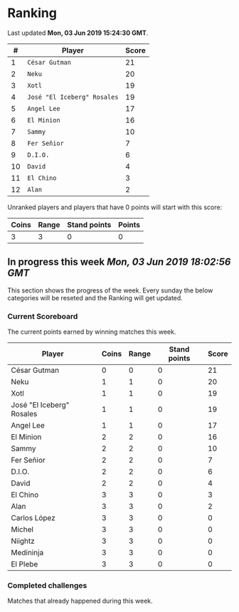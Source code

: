 # Ranking

Last updated **Mon, 03 Jun 2019 15:24:30 GMT**.

|#|Player|Score|
|-|------|-----|
|1|`César Gutman`|21|
|2|`Neku`|20|
|3|`Xotl`|19|
|4|`José "El Iceberg" Rosales`|19|
|5|`Angel Lee`|17|
|6|`El Minion`|16|
|7|`Sammy`|10|
|8|`Fer Señior`|7|
|9|`D.I.O.`|6|
|10|`David`|4|
|11|`El Chino`|3|
|12|`Alan`|2|

Unranked players and players that have 0 points will start with this score:

|Coins|Range|Stand points|Points|
|-----|-----|------------|------|
|3|3|0|0|

## In progress this week *Mon, 03 Jun 2019 18:02:56 GMT*
This section shows the progress of the week. Every sunday the below categories will be reseted and the Ranking will get updated.

### Current Scoreboard
The current points earned by winning matches this week.

|Player|Coins|Range|Stand points|Score|
|------|-----|-----|------------|-----|
|César Gutman|0|0|0|21|
|Neku|1|1|0|20|
|Xotl|1|1|0|19|
|José "El Iceberg" Rosales|1|1|0|19|
|Angel Lee|1|1|0|17|
|El Minion|2|2|0|16|
|Sammy|2|2|0|10|
|Fer Señior|2|2|0|7|
|D.I.O.|2|2|0|6|
|David|2|2|0|4|
|El Chino|3|3|0|3|
|Alan|3|3|0|2|
|Carlos López|3|3|0|0|
|Michel|3|3|0|0|
|Niightz|3|3|0|0|
|Medininja|3|3|0|0|
|El Plebe|3|3|0|0|

### Completed challenges
Matches that already happened during this week.


